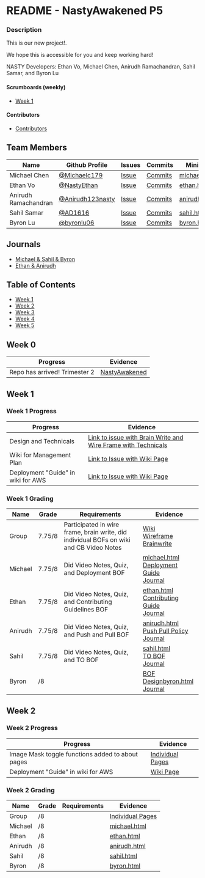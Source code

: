 # README - NastyAwakened P5

### Description
This is our new project!. 

We hope this is accessible for you and keep working hard!

NASTY Developers: Ethan Vo, Michael Chen, Anirudh Ramachandran, Sahil Samar, and Byron Lu

#### Scrumboards (weekly)
* [Week 1](https://github.com/NastyEthan/NastyAwakened/projects/1)

#### Contributors
* [Contributors](https://github.com/NastyEthan/NastyAwakened/graphs/contributors)

## Team Members
| Name | Github Profile | Issues | Commits | MiniLab |
| - | - | - | - | -|
| Michael Chen | [@Michaelc179](https://github.com/Michaelc179) | [Issue](https://github.com/NastyEthan/NastyAwakened/issues/created_by/Michaelc179) | [Commits](https://github.com/NastyEthan/NastyAwakened/commits?author=Michaelc179) | [michael.html](https://github.com/NastyEthan/NastyAwakened/blob/main/templates/michael.html) |
| Ethan Vo | [@NastyEthan](https://github.com/NastyEthan) | [Issue](https://github.com/NastyEthan/NastyAwakened/issues/created_by/AD1616) | [Commits](https://github.com/NastyEthan/NastyAwakened/commits?author=NastyEthan) |[ethan.html](https://github.com/NastyEthan/NastyAwakened/blob/main/templates/ethan.html) |
| Anirudh Ramachandran | [@Anirudh123nasty](https://github.com/Anirudh123nasty) | [Issue](https://github.com/NastyEthan/NastyAwakened/issues/created_by/Anirudh123nasty) | [Commits](https://github.com/NastyEthan/NastyAwakened/commits?author=Anirudh123nasty) | [anirudh.html](https://github.com/NastyEthan/NastyAwakened/blob/main/templates/anirudh.html) |
| Sahil Samar | [@AD1616](https://github.com/AD1616) | [Issue](https://github.com/NastyEthan/NastyAwakened/issues/created_by/AD1616) | [Commits](https://github.com/NastyEthan/NastyAwakened/commits?author=AD1616) | [sahil.html](https://github.com/NastyEthan/NastyAwakened/blob/main/templates/sahil.html) |
| Byron Lu | [@byronlu06](https://github.com/byronlu06) | [Issue](https://github.com/NastyEthan/NastyAwakened/issues/created_by/byronlu06) | [Commits](https://github.com/NastyEthan/NastyAwakened/commits?author=byronlu06) | [byron.html](https://github.com/NastyEthan/NastyAwakened/blob/main/templates/byron) |

## Journals
* [Michael & Sahil & Byron](https://drive.google.com/drive/u/1/folders/109c7P4Li6FC6_TDuxjpdwKTddyE3Jvg1)
* [Ethan & Anirudh](https://docs.google.com/document/d/1-AS5NcpL8dvRFaj1oww0tR8XM1lf20oFSDFuEdq7OxQ/edit?usp=sharing)

## Table of Contents
* [Week 1](https://github.com/NastyEthan/NastyAwakened#week-1)
* [Week 2](https://github.com/NastyEthan/NastyAwakened#week-2)
* [Week 3](https://github.com/NastyEthan/NastyAwakened#week-3)
* [Week 4](https://github.com/NastyEthan/NastyAwakened#week-4)
* [Week 5](https://github.com/NastyEthan/NastyAwakened#week-5)

## Week 0
| Progress | Evidence |
| - | - |
| Repo has arrived! Trimester 2 | [NastyAwakened](https://github.com/NastyEthan/NastyAwakened) |

## Week 1

### Week 1 Progress
| Progress | Evidence |
| - | - |
| Design and Technicals | [Link to issue with Brain Write and Wire Frame with Technicals](https://github.com/NastyEthan/NastyAwakened/issues/8) |
| Wiki for Management Plan | [Link to Issue with Wiki Page](https://github.com/NastyEthan/NastyAwakened/issues/24) |
| Deployment "Guide" in wiki for AWS | [Link to Issue with Wiki Page](https://github.com/NastyEthan/NastyAwakened/issues/22) |

### Week 1 Grading
| Name | Grade | Requirements | Evidence |
| - | - | - | - |
| Group | 7.75/8 | Participated in wire frame, brain write, did individual BOFs on wiki and CB Video Notes | [Wiki](https://github.com/NastyEthan/NastyAwakened/wiki) <br /> [Wireframe](https://github.com/NastyEthan/NastyAwakened/wiki/Wireframe---BetterCanvas) <br /> [Brainwrite](https://github.com/NastyEthan/NastyAwakened/wiki/Brainwrite)|
| Michael | 7.75/8 | Did Video Notes, Quiz, and Deployment BOF | [michael.html](https://github.com/NastyEthan/NastyAwakened/blob/main/templates/michael.html) <br />  [Deployment Guide](https://github.com/NastyEthan/NastyAwakened/wiki/Deployment-Guide) <br />  [Journal](https://docs.google.com/document/d/1R43f8RuXc5HnxJAlKmvdIIxjIf3VF8rpTDBk7qxklEU/edit) |
| Ethan | 7.75/8 | Did Video Notes, Quiz, and Contributing Guidelines BOF | [ethan.html](https://github.com/NastyEthan/NastyAwakened/blob/main/templates/ethan.html) <br />  [Contributing Guide](https://github.com/NastyEthan/NastyAwakened/wiki/Contributing-Guidelines) <br />  [Journal](https://docs.google.com/document/d/1-AS5NcpL8dvRFaj1oww0tR8XM1lf20oFSDFuEdq7OxQ/edit#) |
| Anirudh | 7.75/8 | Did Video Notes, Quiz, and Push and Pull BOF | [anirudh.html](https://github.com/NastyEthan/NastyAwakened/blob/main/templates/anirudh.html) <br />  [Push Pull Policy](https://github.com/NastyEthan/NastyAwakened/wiki/Push-Pull-guide) <br />  [Journal](https://docs.google.com/document/d/1-AS5NcpL8dvRFaj1oww0tR8XM1lf20oFSDFuEdq7OxQ/edit#) |
| Sahil | 7.75/8 | Did Video Notes, Quiz, and TO BOF | [sahil.html](https://github.com/NastyEthan/NastyAwakened/blob/main/templates/sahil.html) <br />  [TO BOF](https://github.com/NastyEthan/NastyAwakened/wiki/BOF---TO) <br />  [Journal](https://docs.google.com/document/d/1R43f8RuXc5HnxJAlKmvdIIxjIf3VF8rpTDBk7qxklEU/edit) |
| Byron | /8 |  | [BOF Design](https://github.com/NastyEthan/NastyAwakened/wiki/BOF---Designer)[byron.html](https://github.com/NastyEthan/NastyAwakened/blob/main/templates/byron.html) <br />  [Journal](https://docs.google.com/document/d/1R43f8RuXc5HnxJAlKmvdIIxjIf3VF8rpTDBk7qxklEU/edit) |



## Week 2

### Week 2 Progress
| Progress | Evidence |
| - | - |
| Image Mask toggle functions added to about pages | [Individual Pages](https://github.com/NastyEthan/NastyAwakened/tree/main/templates) |
| Deployment "Guide" in wiki for AWS | [Wiki Page](https://github.com/NastyEthan/NastyAwakened/wiki/Deployment-Guide) |

### Week 2 Grading
| Name | Grade | Requirements | Evidence |
| - | - | - | - |
| Group | /8 | | [Individual Pages]()|
| Michael | /8 | | [michael.html](https://github.com/NastyEthan/NastyAwakened/blob/main/templates/michael.html) |
| Ethan | /8 | | [ethan.html](https://github.com/NastyEthan/NastyAwakened/blob/main/templates/ethan.html) |
| Anirudh | /8 |  | [anirudh.html](https://github.com/NastyEthan/NastyAwakened/blob/main/templates/anirudh.html) |
| Sahil | /8 |  | [sahil.html](https://github.com/NastyEthan/NastyAwakened/blob/main/templates/sahil.html) |
| Byron | /8 |  | [byron.html](https://github.com/NastyEthan/NastyAwakened/blob/main/templates/byron.html) |

